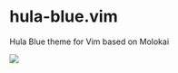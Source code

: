 # hula-blue.vim

Hula Blue theme for Vim based on Molokai

![](https://33acda504924667afc4c-95ab99cbba1f87315d458f4e201677b2.ssl.cf1.rackcdn.com/website/images/hula-blue.png)
